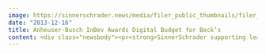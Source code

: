 ```yaml
---
image: https://sinnerschrader.news/media/filer_public_thumbnails/filer_public/35/a2/35a275b2-ea0a-418d-aac1-015d844f3aac/varfoldersdjk8pxf42x64d8fxslz8jcc8fc0000gnttmpipj16t__480x288_q85_crop_subsampling-2_upscale.jpg
date: "2013-12-16"
title: Anheuser-Busch InBev Awards Digital Budget for Beck’s
content: <div class="newsbody"><p><strong>SinnerSchrader supporting leading beer brand from 1 January 2014<br/></strong></p><p>Anheuser-Busch InBev has chosen a new partner for the digital communication of its Beck’s brand in Germany. SinnerSchrader, Hamburg, clearly asserted itself in the pitch. Its area of responsibility comprises Beck’s digital brand presence, taking care of all digital channels and the digital activation of brand campaigns. The first work is scheduled to go online in spring 2014; a key aim is to increase fan involvement. “According to ‘Markenmonitor Bier’ (the brand monitor for beer), Beck’s is the most popular beer brand in Germany. In spite of the outstanding development of the brand values we have decided to take the next step to further develop the brand progressively.”</p><p>Nils Wollny, Managing Director Strategy at SinnerSchrader&#58; “The acquisition of Beck’s is the best start to the year that we could wish for ourselves. We are proud of immediately supporting one of the German brands that is known all over the world and of helping to further develop its communication in the years ahead, together with the customer.”</p><p>Coma had been responsible for Beck’s digital marketing since 2007. The Company would like to thank the Munich company for the excellent cooperation. Coma will continue to support Anheuser-Busch InBev for the brands Franziskaner and Hasseröder. </p><p><strong>About Beck’s&#58;</strong><br/>Alongside Stella Artois, Corona and Budweiser, Beck’s is one of the four global brands of the Anheuser-Busch InBev brewery group, which has its headquarters for Germany, Austria, Italy and Switzerland in Bremen. Beck’s is available in more than 80 countries on five continents. Around 3,000 bottles of Beck’s are drunk around the world every minute. </p><p><a class="news-backlink" href="/en/"><svg class="svg-ico svg-ico--arrow-left"><use xlink&#58;href="#arrow-down"></use></svg>Back to the overview</a></p></div>
---
```


